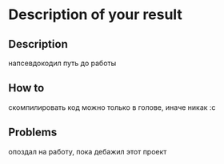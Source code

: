 # Description of your result

## Description

напсевдокодил путь до работы

## How to

скомпилировать код можно только в голове, иначе никак :c

## Problems

опоздал на работу, пока дебажил этот проект

